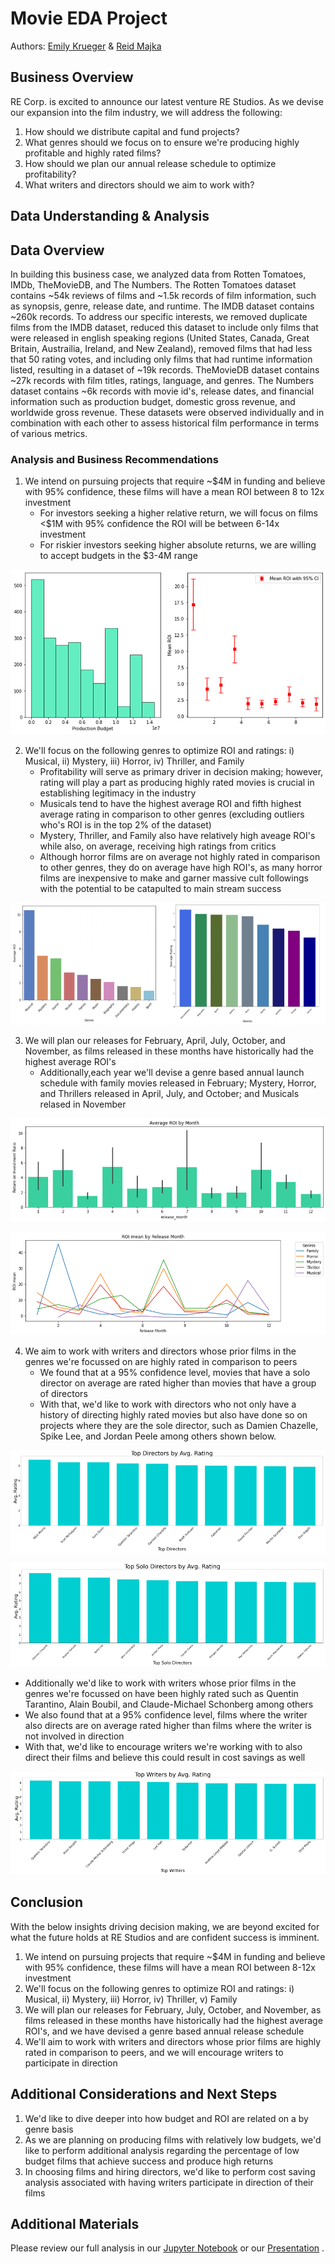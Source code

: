 # Movie EDA Project
Authors: [Emily Krueger](https://github.com/ekrueger1217) & [Reid Majka](https://github.com/reidmajka/)

## Business Overview
RE Corp. is excited to announce our latest venture RE Studios. As we devise our expansion into the film industry, we will address the following:
1. How should we distribute capital and fund projects?
2. What genres should we focus on to ensure we're producing highly profitable and highly rated films?
3. How should we plan our annual release schedule to optimize profitability?
4. What writers and directors should we aim to work with?

## Data Understanding & Analysis

## Data Overview
In building this business case, we analyzed data from Rotten Tomatoes, IMDb, TheMovieDB, and The Numbers. The Rotten Tomatoes dataset contains ~54k reviews of films and ~1.5k records of film information, such as synopsis, genre, release date, and runtime. The IMDB dataset contains ~260k records. To address our specific interests, we removed duplicate films from the IMDB dataset, reduced this dataset to include only films that were released in english speaking regions (United States, Canada, Great Britain, Austrailia, Ireland, and New Zealand), removed films that had less that 50 rating votes, and including only films that had runtime information listed, resulting in a dataset of ~19k records. TheMovieDB dataset contains ~27k records with film titles, ratings, language, and genres. The Numbers dataset contains ~6k records with movie id's, release dates, and financial information such as production budget, domestic gross revenue, and worldwide gross revenue. These datasets were observed individually and in combination with each other to assess historical film performance in terms of various metrics.

### Analysis and Business Recommendations
1. We intend on pursuing projects that require ~$4M in funding and believe with 95% confidence, these films will have a mean ROI between 8 to 12x investment
    * For investors seeking a higher relative return, we will focus on films <$1M with 95% confidence the ROI will be between 6-14x investment
    * For riskier investors seeking higher absolute returns, we are willing to accept budgets in the $3-4M range
      
![graph1](./images/Budget_&_ROI.png)

2. We'll focus on the following genres to optimize ROI and ratings: i) Musical, ii) Mystery, iii) Horror,  iv) Thriller, and Family
    * Profitability will serve as primary driver in decision making; however, rating will play a part as producing highly rated movies is crucial in establishing legitimacy in the industry
    * Musicals tend to have the highest average ROI and fifth highest average rating in comparison to other genres (excluding outliers who's ROI is in the top 2% of the dataset)
    * Mystery, Thriller, and Family also have relatively high aveage ROI's while also, on average, receiving high ratings from critics
    * Although horror films are on average not highly rated in comparison to other genres, they do on average have high ROI's, as many horror films are inexpensive to make and garner massive cult followings with the potential to be catapulted to main stream success
  
![graph2](./images/Genre_Graphs.png)

3. We will plan our releases for February, April, July, October, and November, as films released in these months have historically had the highest average ROI's
    * Additionally,each year we'll devise a genre based annual launch schedule with family movies released in February; Mystery, Horror, and Thrillers released in April, July, and October; and Musicals relased in November
  
![graph3](./images/ROI_by_month.png)

![graph4](./images/ROI_by_genre_by_month.png)

4. We aim to work with writers and directors whose prior films in the genres we're focussed on are highly rated in comparison to peers
    * We found that at a 95% confidence level, movies that have a solo director on average are rated higher than movies that have a group of directors
    * With that, we'd like to work with directors who not only have a history of directing highly rated movies but also have done so on projects where they are the sole director, such as Damien Chazelle, Spike Lee, and Jordan Peele among others shown below.

![graph5](./images/top_directors.png)

![graph6](./images/top_solo_directors.png)

  * Additionally we'd like to work with writers whose prior films in the genres we're focussed on have been highly rated such as Quentin Tarantino, Alain Boubil, and Claude-Michael Schonberg among others
  * We also found that at a 95% confidence level, films where the writer also directs are on average rated higher than films where the writer is not involved in direction
  * With that, we'd like to encourage writers we're working with to also direct their films and believe this could result in cost savings as well

![graph7](./images/top_writers.png)

## Conclusion
With the below insights driving decision making, we are beyond excited for what the future holds at RE Studios and are confident success is imminent.
1. We intend on pursuing projects that require ~$4M in funding and believe with 95% confidence, these films will have a mean ROI between 8-12x investment
2. We'll focus on the following genres to optimize ROI and ratings: i) Musical, ii) Mystery, iii) Horror, iv) Thriller, v) Family
3. We will plan our releases for February, July, October, and November, as films released in these months have historically had the highest average ROI's, and we have devised a genre based annual release schedule
4. We'll aim to work with writers and directors whose prior films are highly rated in comparison to peers, and we will encourage writers to participate in direction


## Additional Considerations and Next Steps
1. We'd like to dive deeper into how budget and ROI are related on a by genre basis
2. As we are planning on producing films with relatively low budgets, we'd like to perform additional analysis regarding the percentage of low budget films that achieve success and produce high returns
3. In choosing films and hiring directors, we'd like to perform cost saving analysis associated with having writers participate in direction of their films

## Additional Materials
Please review our full analysis in our [Jupyter Notebook](xx) or our [Presentation](xx) . 

